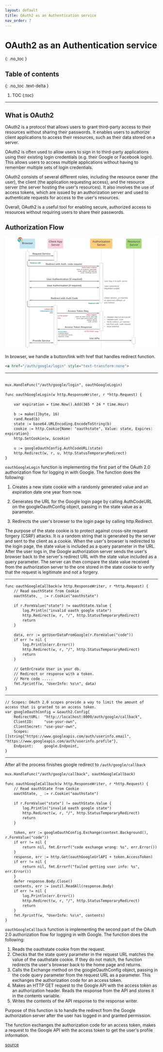 ```yaml
---
layout: default
title: OAuth2 as an Authentication service
nav_order: 7
---
```


# OAuth2 as an Authentication service

{: .no_toc }

## Table of contents
{: .no_toc .text-delta }

1. TOC
{:toc}

---

## What is OAuth2

OAuth2 is a protocol that allows users to grant third-party access to their resources without sharing their passwords. It enables users to authorize client applications to access their resources, such as their data stored on a server.

OAuth2 is often used to allow users to sign in to third-party applications using their existing login credentials (e.g. their Google or Facebook login). This allows users to access multiple applications without having to remember multiple sets of login credentials.

OAuth2 consists of several different roles, including the resource owner (the user), the client (the application requesting access), and the resource server (the server hosting the user's resources). It also involves the use of access tokens, which are issued by an authorization server and used to authenticate requests for access to the user's resources.

Overall, OAuth2 is a useful tool for enabling secure, authorized access to resources without requiring users to share their passwords.

## Authorization Flow

![Authorization Code With Secret](/docs/images/Web%20Server%202600-src-cloudsundial-com:salesforce-oauth-flows.png)

In browser, we handle a button/link with href that handles redirect function.
```html
<a href="/auth/google/login" style="text-transform:none">
```
---
```Golang

mux.HandleFunc("/auth/google/login", oauthGoogleLogin)

func oauthGoogleLogin(w http.ResponseWriter, r *http.Request) {

	var expiration = time.Now().Add(365 * 24 * time.Hour)

	b := make([]byte, 16)
	rand.Read(b)
	state := base64.URLEncoding.EncodeToString(b)
	cookie := http.Cookie{Name: "oauthstate", Value: state, Expires: expiration}
	http.SetCookie(w, &cookie)

	u := googleOauthConfig.AuthCodeURL(state)
	http.Redirect(w, r, u, http.StatusTemporaryRedirect)
}
```
`oauthGoogleLogin` function is implementing the first part of the OAuth 2.0 authorization flow for logging in with Google. The function does the following:

1. Creates a new state cookie with a randomly generated value and an expiration date one year from now.

2. Generates the URL for the Google login page by calling AuthCodeURL on the googleOauthConfig object, passing in the state value as a parameter.
   
3. Redirects the user's browser to the login page by calling http.Redirect.
   
The purpose of the state cookie is to protect against cross-site request forgery (CSRF) attacks. It is a random string that is generated by the server and sent to the client as a cookie. When the user's browser is redirected to the login page, the state value is included as a query parameter in the URL. After the user logs in, the Google authorization server sends the user's browser back to the server's redirect URL with the state value included as a query parameter. The server can then compare the state value received from the authorization server to the one stored in the state cookie to verify that the request is legitimate and not a forgery.

---

```Golang
func oauthGoogleCallback(w http.ResponseWriter, r *http.Request) {
	// Read oauthState from Cookie
	oauthState, _ := r.Cookie("oauthstate")

	if r.FormValue("state") != oauthState.Value {
		log.Println("invalid oauth google state")
		http.Redirect(w, r, "/", http.StatusTemporaryRedirect)
		return
	}

	data, err := getUserDataFromGoogle(r.FormValue("code"))
	if err != nil {
		log.Println(err.Error())
		http.Redirect(w, r, "/", http.StatusTemporaryRedirect)
		return
	}

	// GetOrCreate User in your db.
	// Redirect or response with a token.
	// More code .....
	fmt.Fprintf(w, "UserInfo: %s\n", data)
} 
```

---

```Golang
// Scopes: OAuth 2.0 scopes provide a way to limit the amount of access that is granted to an access token.
var googleOauthConfig = &oauth2.Config{
	RedirectURL:  "http://localhost:8000/auth/google/callback",
	ClientID:     "use-your-own",
	ClientSecret: "use-your-own",
	Scopes:       []string{"https://www.googleapis.com/auth/userinfo.email", "https://www.googleapis.com/auth/userinfo.profile"},
	Endpoint:     google.Endpoint,
}
```
---

After all the process finishes google redirect to `/auth/google/callback`

```Golang
mux.HandleFunc("/auth/google/callback", oauthGoogleCallback)

func oauthGoogleCallback(w http.ResponseWriter, r *http.Request) {
	// Read oauthState from Cookie
	oauthState, _ := r.Cookie("oauthstate")

	if r.FormValue("state") != oauthState.Value {
		log.Println("invalid oauth google state")
		http.Redirect(w, r, "/", http.StatusTemporaryRedirect)
		return
	}

    token, err := googleOauthConfig.Exchange(context.Background(), r.FormValue("code"))
	if err != nil {
		return nil, fmt.Errorf("code exchange wrong: %s", err.Error())
	}
	response, err := http.Get(oauthGoogleUrlAPI + token.AccessToken)
	if err != nil {
		return nil, fmt.Errorf("failed getting user info: %s", err.Error())
	}
	defer response.Body.Close()
	contents, err := ioutil.ReadAll(response.Body)
    if err != nil {
		log.Println(err.Error())
		http.Redirect(w, r, "/", http.StatusTemporaryRedirect)
		return
	}	
	fmt.Fprintf(w, "UserInfo: %s\n", contents)
}
```
`oauthGoogleCallback` function is implementing the second part of the OAuth 2.0 authorization flow for logging in with Google. The function does the following:

1. Reads the oauthstate cookie from the request.
2. Checks that the state query parameter in the request URL matches the value of the oauthstate cookie. If they do not match, the function redirects the user's browser back to the home page and returns.
3. Calls the Exchange method on the googleOauthConfig object, passing in the code query parameter from the request URL as a parameter. This exchanges the authorization code for an access token.
4. Makes an HTTP GET request to the Google API with the access token as an authorization header.
Reads the response from the API and stores it in the contents variable.
1. Writes the contents of the API response to the response writer.

Purpose of this function is to handle the redirect from the Google authorization server after the user has logged in and granted permission. 

The function exchanges the authorization code for an access token, makes a request to the Google API with the access token to get the user's profile information.


[source](https://github.com/douglasmakey/oauth2-example)


